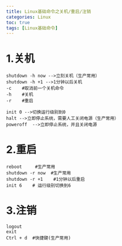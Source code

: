 ```yaml
---
title: Linux基础命令之关机/重启/注销
categories: Linux   
toc: true  
tags: [Linux基础命令]
---
```



# 1.关机

``` shell
shutdown -h now -->立刻关机（生产常用）
shutdown -h +1 -->1分钟以后关机
-c    #取消前一个关机命令
-h    #关机
-r    #重启

init 0 -->切换运行级别到0
halt -->立即停止系统，需要人工关闭电源（生产常用）
poweroff  -->立即停止系统，并且关闭电源

```

# 2.重启

``` shell
reboot     #生产常用
shutdown -r now  #生产常用
shutdown -r +1    #1分钟以后重启
init 6    # 运行级别切换到6
```

# 3.注销

``` shell
logout 
exit
Ctrl + d  #快捷键(生产常用)
```
